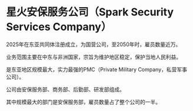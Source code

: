 # 星火安保服务公司（Spark Security Services Company）

2025年在东亚共同体注册成立，为国营公司，至2050年时，雇员数量近万。

业务范围主要在中东与非洲国家，宗旨为维护地区稳定，保护当地人民利益。

是东亚地区规模最大，实力最强的PMC（Private Military Company，私营军事公司）。

公司由安保服务部、商务部、后勤部、研发部组成。

其中规模最大的部门是安保服务部，雇员数量占了整个公司的一半。
